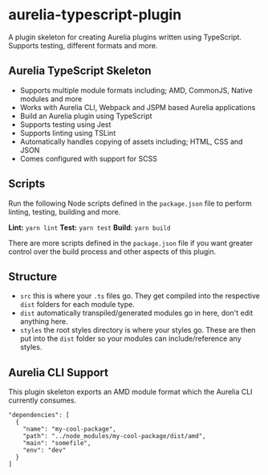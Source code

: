 # aurelia-typescript-plugin
A plugin skeleton for creating Aurelia plugins written using TypeScript. Supports testing, different formats and more.

## Aurelia TypeScript Skeleton
- Supports multiple module formats including; AMD, CommonJS, Native modules and more
- Works with Aurelia CLI, Webpack and JSPM based Aurelia applications
- Build an Aurelia plugin using TypeScript
- Supports testing using Jest
- Supports linting using TSLint
- Automatically handles copying of assets including; HTML, CSS and JSON
- Comes configured with support for SCSS

## Scripts
Run the following Node scripts defined in the `package.json` file to perform linting, testing, building and more.

**Lint:** `yarn lint`
**Test:** `yarn test`
**Build**: `yarn build`

There are more scripts defined in the `package.json` file if you want greater control over the build process and other aspects of this plugin.

## Structure
- `src` this is where your `.ts` files go. They get compiled into the respective `dist` folders for each module type.
- `dist` automatically transpiled/generated modules go in here, don't edit anything here.
- `styles` the root styles directory is where your styles go. These are then put into the `dist` folder so your modules can include/reference any styles.

## Aurelia CLI Support
This plugin skeleton exports an AMD module format which the Aurelia CLI currently consumes.

```
"dependencies": [
  {
    "name": "my-cool-package",
    "path": "../node_modules/my-cool-package/dist/amd",
    "main": "somefile",
    "env": "dev"
  }
]
```

